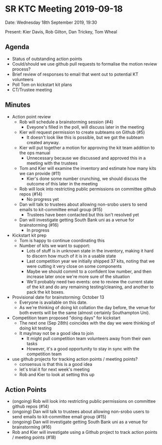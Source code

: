 # SR KTC Meeting 2019-09-18

Date: Wednesday 18th September 2019, 19:30

Present: Kier Davis, Rob Gilton, Dan Trickey, Tom Wheal

## Agenda

* Status of outstanding action points
* Could/should we use github pull requests to formalise the motion review process?
* Brief review of responses to email that went out to potential KT volunteers
* Poll Tom on kickstart kit plans
* CT/Trustee meeting

## Minutes

* Action point review
    * Rob will schedule a brainstorming session (#4)
        * Eveyone's filled in the poll, will discuss later in the meeting
    * Kier will request permission to create subteams on Github (#5)
        * It doesn't look like this is possible, but we got the subteam created anyway.
    * Kier will put together a motion for approving the kit team addition to the ops manual
        * Unnecessary because we discussed and approved this in a meeting with the trustees
    * Tom and Kier will examine the inventory and estimate how many kits we can provide (#11)
        * Kier's done some number crunching, we should discuss the outcome of this later in the meeting
    * Rob will look into restricting public permissions on committee github repos (#14)
        * No progress yet
    * Dan will talk to trustees about allowing non-srobo users to send emails to kit-committee email group (#15)
        * Trustees have been contacted but this isn't resolved yet
    * Dan will investigate getting South Bank uni as a venue for brainstorming (#16)
        * In progress
* Kickstart kit prep
    * Tom is happy to continue coordinating this
    * Number of kits we want to support:
        * Lots of stuff is in unknown state in the inventory, making it hard to discern how much of it is in a usable state
        * Last competition year we initially shipped 37 kits, noting that we were cutting it very close on some components
        * Maybe we should commit to a confident low number, and then increase later once we're more sure of the situation
        * We'll probably need two events: one to review the current state of the kit and do any remaining testing/cleaning, and another to pack the kit boxes.
* Provisional date for brainstorming: October 13
    * Everyone is available on this date.
    * As we're thinking of doing kit collation the day before, the venue for both events will be the same (almost certainly Southampton Uni).
* Competition team proposed "doing days" for kickstart
    * The next one (Sep 28th) coincides with the day we were thinking of doing kit testing
    * It may/may not be a good idea to join
        * It might pull competition team volunteers away from their own tasks
        * However, it's a good opportunity to stay in sync with the competition team
* use github projects for tracking action points / meeting points?
    * consensus is that this is a good idea
    * let's trial it for next week's meeting
    * Rob and Kier to look at setting this up

## Action Points

* (ongoing) Rob will look into restricting public permissions on committee github repos (#14)
* (ongoing) Dan will talk to trustees about allowing non-srobo users to send emails to kit-committee email group (#15)
* (ongoing) Dan will investigate getting South Bank uni as a venue for brainstorming (#16)
* Rob and Kier will investigate using a Github project to track action points / meeting points (#18)
